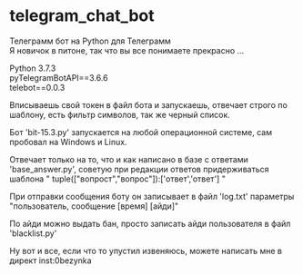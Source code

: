 # telegram_chat_bot
Телеграмм бот на Python для Телеграмм  
Я новичок в питоне, так что вы все понимаете прекрасно ...  
  
    
Python 3.7.3  
pyTelegramBotAPI==3.6.6  
telebot==0.0.3
  
Вписываешь свой токен в файл бота и запускаешь, отвечает строго по шаблону, есть фильтр символов, так же черный список.  
  
Бот 'bit-15.3.py' запускается на любой операционной системе, сам пробовал на Windows и Linux.  
  
Отвечает только на то, что и как написано в базе с ответами 'base_answer.py', советую при редакции ответов придерживаться шаблона " tuple(["вопрост","вопрос"]):['ответ','ответ'] "  
  
При отправки сообщения боту он записывает в файл 'log.txt' параметры "пользователь, сообщение [время] [айди]"  
  
По айди можно выдать бан, просто записать айди пользователя в файл 'blacklist.py'  
 
   
     
Ну вот и все, если что то упустил извеняюсь, можете написать мне в директ inst:0bezynka
